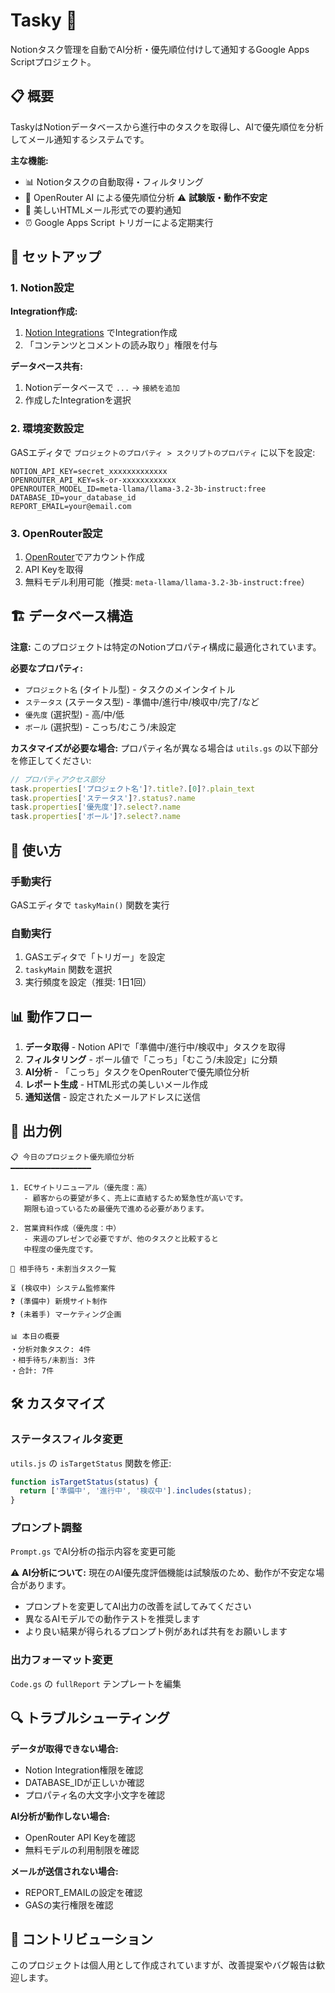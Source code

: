 # Tasky 🤖

Notionタスク管理を自動でAI分析・優先順位付けして通知するGoogle Apps Scriptプロジェクト。

## 📋 概要

TaskyはNotionデータベースから進行中のタスクを取得し、AIで優先順位を分析してメール通知するシステムです。

**主な機能:**
- 📊 Notionタスクの自動取得・フィルタリング
- 🧠 OpenRouter AI による優先順位分析 ⚠️ **試験版・動作不安定**
- 📧 美しいHTMLメール形式での要約通知
- ⏰ Google Apps Script トリガーによる定期実行

## 🚀 セットアップ

### 1. Notion設定

**Integration作成:**
1. [Notion Integrations](https://www.notion.so/my-integrations) でIntegration作成
2. 「コンテンツとコメントの読み取り」権限を付与

**データベース共有:**
1. Notionデータベースで `...` → `接続を追加`
2. 作成したIntegrationを選択

### 2. 環境変数設定

GASエディタで `プロジェクトのプロパティ > スクリプトのプロパティ` に以下を設定:

```
NOTION_API_KEY=secret_xxxxxxxxxxxxx
OPENROUTER_API_KEY=sk-or-xxxxxxxxxxxx
OPENROUTER_MODEL_ID=meta-llama/llama-3.2-3b-instruct:free
DATABASE_ID=your_database_id
REPORT_EMAIL=your@email.com
```

### 3. OpenRouter設定

1. [OpenRouter](https://openrouter.ai/)でアカウント作成
2. API Keyを取得
3. 無料モデル利用可能（推奨: `meta-llama/llama-3.2-3b-instruct:free`）

## 🏗️ データベース構造

**注意:** このプロジェクトは特定のNotionプロパティ構成に最適化されています。

**必要なプロパティ:**
- `プロジェクト名` (タイトル型) - タスクのメインタイトル
- `ステータス` (ステータス型) - 準備中/進行中/検収中/完了/など
- `優先度` (選択型) - 高/中/低
- `ボール` (選択型) - こっち/むこう/未設定

**カスタマイズが必要な場合:**
プロパティ名が異なる場合は `utils.gs` の以下部分を修正してください:

```javascript
// プロパティアクセス部分
task.properties['プロジェクト名']?.title?.[0]?.plain_text
task.properties['ステータス']?.status?.name
task.properties['優先度']?.select?.name
task.properties['ボール']?.select?.name
```

## 🔧 使い方

### 手動実行
GASエディタで `taskyMain()` 関数を実行

### 自動実行
1. GASエディタで「トリガー」を設定
2. `taskyMain` 関数を選択
3. 実行頻度を設定（推奨: 1日1回）

## 📊 動作フロー

1. **データ取得** - Notion APIで「準備中/進行中/検収中」タスクを取得
2. **フィルタリング** - ボール値で「こっち」「むこう/未設定」に分類
3. **AI分析** - 「こっち」タスクをOpenRouterで優先順位分析
4. **レポート生成** - HTML形式の美しいメール作成
5. **通知送信** - 設定されたメールアドレスに送信

## 📄 出力例

```
📋 今日のプロジェクト優先順位分析
━━━━━━━━━━━━━━━━━━

1. ECサイトリニューアル（優先度：高）
   - 顧客からの要望が多く、売上に直結するため緊急性が高いです。
   期限も迫っているため最優先で進める必要があります。

2. 営業資料作成（優先度：中）
   - 来週のプレゼンで必要ですが、他のタスクと比較すると
   中程度の優先度です。

🔄 相手待ち・未割当タスク一覧

⏳ (検収中) システム監修案件
❓ (準備中) 新規サイト制作
❓ (未着手) マーケティング企画

📊 本日の概要
・分析対象タスク: 4件
・相手待ち/未割当: 3件
・合計: 7件
```

## 🛠️ カスタマイズ

### ステータスフィルタ変更
`utils.js` の `isTargetStatus` 関数を修正:

```javascript
function isTargetStatus(status) {
  return ['準備中', '進行中', '検収中'].includes(status);
}
```

### プロンプト調整
`Prompt.gs` でAI分析の指示内容を変更可能

⚠️ **AI分析について:**
現在のAI優先度評価機能は試験版のため、動作が不安定な場合があります。
- プロンプトを変更してAI出力の改善を試してみてください
- 異なるAIモデルでの動作テストを推奨します
- より良い結果が得られるプロンプト例があれば共有をお願いします

### 出力フォーマット変更
`Code.gs` の `fullReport` テンプレートを編集

## 🔍 トラブルシューティング

**データが取得できない場合:**
- Notion Integration権限を確認
- DATABASE_IDが正しいか確認
- プロパティ名の大文字小文字を確認

**AI分析が動作しない場合:**
- OpenRouter API Keyを確認
- 無料モデルの利用制限を確認

**メールが送信されない場合:**
- REPORT_EMAILの設定を確認
- GASの実行権限を確認

## 🤝 コントリビューション

このプロジェクトは個人用として作成されていますが、改善提案やバグ報告は歓迎します。
